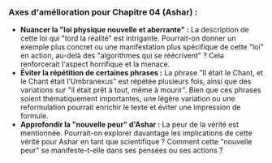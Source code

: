 ### Axes d'amélioration pour Chapitre 04 (Ashar) :

*   **Nuancer la "loi physique nouvelle et aberrante" :** La description de cette loi qui "tord la réalité" est intrigante. Pourrait-on donner un exemple plus concret ou une manifestation plus spécifique de cette "loi" en action, au-delà des "algorithmes qui se réécrivent" ? Cela renforcerait l'aspect horrifique et la menace.
*   **Éviter la répétition de certaines phrases :** La phrase "Il était le Chant, et le Chant était l’Umbranexus" est répétée plusieurs fois, ainsi que des variations sur "il était prêt à tout, même à mourir". Bien que ces phrases soient thématiquement importantes, une légère variation ou une reformulation pourrait enrichir le texte et éviter une impression de formule.
*   **Approfondir la "nouvelle peur" d'Ashar :** La peur de la vérité est mentionnée. Pourrait-on explorer davantage les implications de cette vérité pour Ashar en tant que scientifique ? Comment cette "nouvelle peur" se manifeste-t-elle dans ses pensées ou ses actions ?
